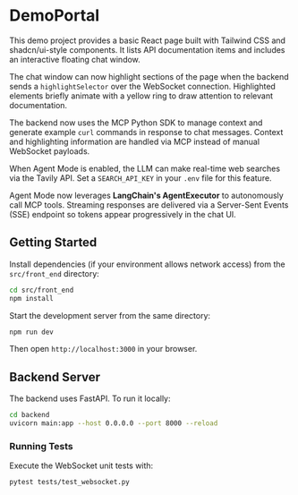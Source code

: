 # DemoPortal

This demo project provides a basic React page built with Tailwind CSS and shadcn/ui-style components. It lists API documentation items and includes an interactive floating chat window.

The chat window can now highlight sections of the page when the backend sends a
`highlightSelector` over the WebSocket connection. Highlighted elements briefly
animate with a yellow ring to draw attention to relevant documentation.

The backend now uses the MCP Python SDK to manage context and generate
example `curl` commands in response to chat messages. Context and highlighting
information are handled via MCP instead of manual WebSocket payloads.

When Agent Mode is enabled, the LLM can make real-time web searches via the
Tavily API. Set a `SEARCH_API_KEY` in your `.env` file for this feature.

Agent Mode now leverages **LangChain's AgentExecutor** to autonomously call MCP
tools. Streaming responses are delivered via a Server-Sent Events (SSE) endpoint
so tokens appear progressively in the chat UI.

## Getting Started

Install dependencies (if your environment allows network access) from the
`src/front_end` directory:

```bash
cd src/front_end
npm install
```

Start the development server from the same directory:

```bash
npm run dev
```
Then open `http://localhost:3000` in your browser.

## Backend Server

The backend uses FastAPI. To run it locally:

```bash
cd backend
uvicorn main:app --host 0.0.0.0 --port 8000 --reload
```

### Running Tests

Execute the WebSocket unit tests with:

```bash
pytest tests/test_websocket.py
```
